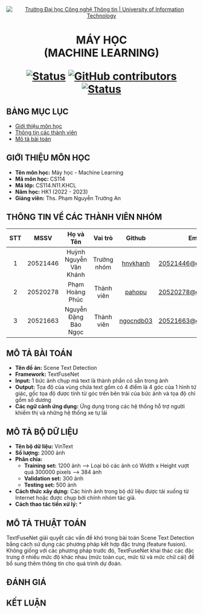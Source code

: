 <!-- Banner -->
<p align="center">
  <a href="https://www.uit.edu.vn/" title="Trường Đại học Công nghệ Thông tin" style="border: none;">
    <img src="https://i.imgur.com/WmMnSRt.png" alt="Trường Đại học Công nghệ Thông tin | University of Information Technology">
  </a>
</p>

<h1 align="center"><b>MÁY HỌC<br>(MACHINE LEARNING)</b></h>

[![Status](https://img.shields.io/badge/status-working-brightgreen?style=flat-square)](https://github.com/pahopu/CS114.N11.KHCL_SceneTextDetection_Project)
[![GitHub contributors](https://img.shields.io/github/contributors/pahopu/CS114.N11.KHCL_SceneTextDetection_Project?style=flat-square)](https://github.com/pahopu/CS114.N11.KHCL_SceneTextDetection_Project/graphs/contributors)
[![Status](https://img.shields.io/badge/language-python-green?style=flat-square)](https://github.com/pahopu/CS114.N11.KHCL_SceneTextDetection_Project)

## BẢNG MỤC LỤC
* [Giới thiệu môn học](#giới-thiệu-môn-học)
* [Thông tin các thành viên](#thông-tin-về-các-thành-viên-nhóm)
* [Mô tả bài toán](#mô-tả-bài-toán)

## GIỚI THIỆU MÔN HỌC
* **Tên môn học:** Máy học - Machine Learning
* **Mã môn học:** CS114
* **Mã lớp:** CS114.N11.KHCL
* **Năm học:** HK1 (2022 - 2023)
* **Giảng viên:** Ths. Phạm Nguyễn Trường An

## THÔNG TIN VỀ CÁC THÀNH VIÊN NHÓM
| STT    | MSSV          | Họ và Tên                |Vai trò    | Github                                          | Email                   |
| :----: |:-------------:| :-----------------------:|:---------:|:-----------------------------------------------:|:-------------------------:
| 1      | 20521446      | Huỳnh Nguyễn Vân Khánh   |Trưởng nhóm|[hnvkhanh](https://github.com/hnvkhanh)          |20521446@gm.uit.edu.vn   |
| 2      | 20520278      | Phạm Hoàng Phúc          |Thành viên |[pahopu](https://github.com/pahopu)              |20520278@gm.uit.edu.vn   |
| 3      | 20521663      | Nguyễn Đặng Bảo Ngọc     |Thành viên |[ngocndb03](https://github.com/ngocndb03)        |20521663@gm.uit.edu.vn   |

## MÔ TẢ BÀI TOÁN
* **Tên đồ án:** Scene Text Detection
* **Framework:** TextFuseNet
* **Input:** 1 bức ảnh chụp mà text là thành phần có sẵn trong ảnh
* **Output:** Tọa độ của vùng chứa text gồm có 4 điểm là 4 góc của 1 hình tứ giác, gốc tọa độ được tính từ góc trên bên trái của bức ảnh và tọa độ chỉ gồm số dương
* **Các ngữ cảnh ứng dụng:** Ứng dụng trong các hệ thống hỗ trợ người khiếm thị và những hệ thống xe tự lái

## MÔ TẢ BỘ DỮ LIỆU
* **Tên bộ dữ liệu:** VinText
* **Số lượng:** 2000 ảnh
* **Phân chia:**
  * **Training set:** 1200 ảnh --> Loại bỏ các ảnh có Width x Height vượt quá 300000 pixels --> 384 ảnh
  * **Validation set:** 300 ảnh
  * **Testing set:** 500 ảnh
* **Cách thức xây dựng:**
  Các hình ảnh trong bộ dữ liệu được tải xuống từ Internet hoặc được chụp bởi chính nhóm tác giả.
* **Cách thao tác tiền xử lý:**
  *
  
## MÔ TẢ THUẬT TOÁN

TextFuseNet giải quyết các vấn đề khó trong bài toán Scene Text Detection bằng cách sử dụng các phương pháp kết hợp đặc trưng (feature fusion). Không giống với các phương pháp trước đó, TextFuseNet khai thác các đặc trưng ở nhiều mức độ khác nhau (mức toàn cục, mức từ và mức chữ cái) để bổ sung thêm thông tin cho quá trình dự đoán.

## ĐÁNH GIÁ

## KẾT LUẬN
